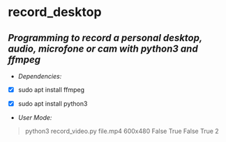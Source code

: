 # record_desktop
## *Programming to record a personal desktop, audio, microfone or cam with python3 and ffmpeg*


* *Dependencies:*
- [x] sudo apt install ffmpeg
- [x] sudo apt install python3


* *User Mode:*
> python3 record_video.py file.mp4 600x480 False True False True 2
